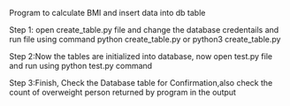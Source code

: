Program to calculate BMI and insert data into db table

Step 1: open create_table.py file and change the database credentails and run
file using command python create_table.py or python3 create_table.py

Step 2:Now the tables are initialized into database, now open test.py file and
run using python test.py command

Step 3:Finish, Check the Database table for Confirmation,also check the count of
overweight person returned by program in the output
